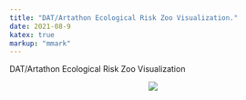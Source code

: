 ```yaml
---
title: "DAT/Artathon Ecological Risk Zoo Visualization."
date: 2021-08-9
katex: true
markup: "mmark"
---
```



DAT/Artathon Ecological Risk Zoo Visualization
<p align="center"> <img src="/research-outputs/datartathon/knitted-files/ecorisk-zoo-landscape1.png"/> </p>

<br>
